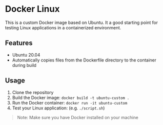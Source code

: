 # Docker Linux

This is a custom Docker image based on Ubuntu. It a good starting point for testing Linux applications in a containerized environment.

## Features

- Ubuntu 20.04
- Automatically copies files from the Dockerfile directory to the container during build

## Usage

1. Clone the repository
2. Build the Docker image: `docker build -t ubuntu-custom .`
3. Run the Docker container: `docker run -it ubuntu-custom`
4. Test your Linux application: (e.g. `./script.sh`)

> Note: Make sure you have Docker installed on your machine
